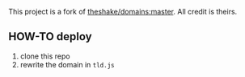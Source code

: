 This project is a fork of [theshake/domains:master](https://replit.com/@theshake/domains).
All credit is theirs.

## HOW-TO deploy
1. clone this repo
2. rewrite the domain in `tld.js`
